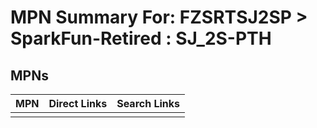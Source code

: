 



# MPN Summary For: FZSRTSJ2SP > SparkFun-Retired : SJ_2S-PTH

## MPNs
  

|MPN|Direct Links|Search Links|
| :--- | :--- | :--- |
||||
